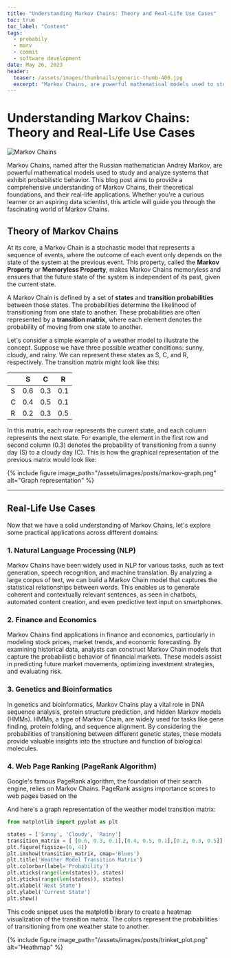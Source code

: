 ```yaml
---
title: "Understanding Markov Chains: Theory and Real-Life Use Cases"
toc: true
toc_label: "Content"
tags:
  - probabily
  - marv
  - commit
  - software development
date: May 26, 2023
header:
  teaser: /assets/images/thumbnails/generic-thumb-400.jpg
  excerpt: "Markov Chains, are powerful mathematical models used to study and analyze systems that exhibit probabilistic behavior. "
---
```


# Understanding Markov Chains: Theory and Real-Life Use Cases

![Markov Chains](https://upload.wikimedia.org/wikipedia/commons/thumb/2/2b/Markovkate_01.svg/640px-Markovkate_01.svg.png)

Markov Chains, named after the Russian mathematician Andrey Markov, are powerful mathematical models used to study and analyze systems that exhibit probabilistic behavior. This blog post aims to provide a comprehensive understanding of Markov Chains, their theoretical foundations, and their real-life applications. Whether you're a curious learner or an aspiring data scientist, this article will guide you through the fascinating world of Markov Chains.

## Theory of Markov Chains

At its core, a Markov Chain is a stochastic model that represents a sequence of events, where the outcome of each event only depends on the state of the system at the previous event. This property, called the **Markov Property** or **Memoryless Property**, makes Markov Chains memoryless and ensures that the future state of the system is independent of its past, given the current state.

A Markov Chain is defined by a set of **states** and **transition probabilities** between those states. The probabilities determine the likelihood of transitioning from one state to another. These probabilities are often represented by a **transition matrix**, where each element denotes the probability of moving from one state to another.

Let's consider a simple example of a weather model to illustrate the concept. Suppose we have three possible weather conditions: sunny, cloudy, and rainy. We can represent these states as S, C, and R, respectively. The transition matrix might look like this:

|      | S  | C   | R   |
|------|-----|-----|-----|
| S    | 0.6 | 0.3 | 0.1 |
| C    | 0.4 | 0.5 | 0.1 |
| R    | 0.2 | 0.3 | 0.5 |

In this matrix, each row represents the current state, and each column represents the next state. For example, the element in the first row and second column (0.3) denotes the probability of transitioning from a sunny day (S) to a cloudy day (C). This is how the graphical representation of the previous matrix would look like:

<!-- 
```mermaid
graph TD;
S((S)) -- 0.6 -- S((S))
S((S)) -- 0.3 -- C((C))
S((S)) -- 0.1 -- R((R))
C((C)) -- 0.4 -- S((S))
C((C)) -- 0.5 -- C((C))
C((C)) -- 0.1 -- R((R))
R((R)) -- 0.2 -- S((S))
R((R)) -- 0.3 -- C((C))
R((R)) -- 0.5 -- R((R))
``` -->

{% include figure image_path="/assets/images/posts/markov-graph.png" alt="Graph representation" %}

---


## Real-Life Use Cases

Now that we have a solid understanding of Markov Chains, let's explore some practical applications across different domains:

### 1. Natural Language Processing (NLP)

Markov Chains have been widely used in NLP for various tasks, such as text generation, speech recognition, and machine translation. By analyzing a large corpus of text, we can build a Markov Chain model that captures the statistical relationships between words. This enables us to generate coherent and contextually relevant sentences, as seen in chatbots, automated content creation, and even predictive text input on smartphones.

### 2. Finance and Economics

Markov Chains find applications in finance and economics, particularly in modeling stock prices, market trends, and economic forecasting. By examining historical data, analysts can construct Markov Chain models that capture the probabilistic behavior of financial markets. These models assist in predicting future market movements, optimizing investment strategies, and evaluating risk.

### 3. Genetics and Bioinformatics

In genetics and bioinformatics, Markov Chains play a vital role in DNA sequence analysis, protein structure prediction, and hidden Markov models (HMMs). HMMs, a type of Markov Chain, are widely used for tasks like gene finding, protein folding, and sequence alignment. By considering the probabilities of transitioning between different genetic states, these models provide valuable insights into the structure and function of biological molecules.

### 4. Web Page Ranking (PageRank Algorithm)

Google's famous PageRank algorithm, the foundation of their search engine, relies on Markov Chains. PageRank assigns importance scores to web pages based on the

And here's a graph representation of the weather model transition matrix:

```python
from matplotlib import pyplot as plt

states = ['Sunny', 'Cloudy', 'Rainy']
transition_matrix = [ [0.6, 0.3, 0.1],[0.4, 0.5, 0.1],[0.2, 0.3, 0.5]]
plt.figure(figsize=(6, 4))
plt.imshow(transition_matrix, cmap='Blues')
plt.title('Weather Model Transition Matrix')
plt.colorbar(label='Probability')
plt.xticks(range(len(states)), states)
plt.yticks(range(len(states)), states)
plt.xlabel('Next State')
plt.ylabel('Current State')
plt.show()
```

This code snippet uses the matplotlib library to create a heatmap visualization of the transition matrix. The colors represent the probabilities of transitioning from one weather state to another.

{% include figure image_path="/assets/images/posts/trinket_plot.png" alt="Heathmap" %}
